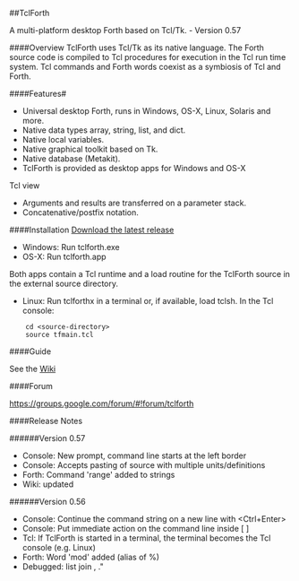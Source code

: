 ##TclForth  

A multi-platform desktop Forth based on Tcl/Tk. - Version 0.57 

####Overview
TclForth uses Tcl/Tk as its native language. The Forth source code is compiled to Tcl procedures for execution in the Tcl run time system. Tcl commands and Forth words coexist as a symbiosis of Tcl and Forth. 


####Features#

* Universal desktop Forth, runs in Windows, OS-X, Linux, Solaris and more. 
* Native data types array, string, list, and dict.
* Native local variables.
* Native graphical toolkit based on Tk.
* Native database (Metakit).
* TclForth is provided as desktop apps for Windows and OS-X

Tcl view
* Arguments and results are transferred on a parameter stack. 
* Concatenative/postfix notation.

####Installation
[Download the latest release](https://github.com/wolfwejgaard/tclforth/releases)

* Windows: Run tclforth.exe
* OS-X: Run tclforth.app

Both apps contain a Tcl runtime and a load routine for the TclForth source in the external source directory. 

* Linux: Run tclforthx in a terminal or, if available, load tclsh. In the Tcl console:

```
    cd <source-directory>
    source tfmain.tcl
```

####Guide

See the [Wiki](https://github.com/wolfwejgaard/tclforth/wiki)

####Forum

https://groups.google.com/forum/#!forum/tclforth



####Release Notes

######Version 0.57

* Console: New prompt, command line starts at the left border
* Console: Accepts pasting of source with multiple units/definitions 
* Forth: Command 'range' added to strings
* Wiki: updated

######Version 0.56

* Console: Continue the command string on a new line with \<Ctrl+Enter\>
* Console: Put immediate action on the command line inside [ ]
* Tcl: If TclForth is started in a terminal, the terminal becomes the Tcl console (e.g. Linux)
* Forth: Word 'mod' added (alias of %) 
* Debugged: list join ,   ."  






